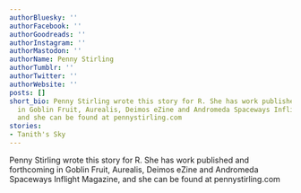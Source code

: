 ```yaml
---
authorBluesky: ''
authorFacebook: ''
authorGoodreads: ''
authorInstagram: ''
authorMastodon: ''
authorName: Penny Stirling
authorTumblr: ''
authorTwitter: ''
authorWebsite: ''
posts: []
short_bio: Penny Stirling wrote this story for R. She has work published and forthcoming
  in Goblin Fruit, Aurealis, Deimos eZine and Andromeda Spaceways Inflight Magazine,
  and she can be found at pennystirling.com
stories:
- Tanith's Sky
---
```


Penny Stirling wrote this story for R. She has work published and forthcoming in Goblin Fruit, Aurealis, Deimos eZine and Andromeda Spaceways Inflight Magazine, and she can be found at pennystirling.com